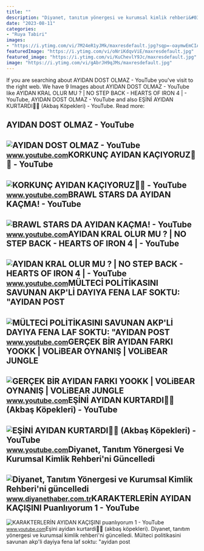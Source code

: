 ```yaml
---
title: ""
description: "Diyanet, tanıtım yönergesi ve kurumsal kimlik rehberi&#039;ni güncelledi"
date: "2023-08-11"
categories:
- "Ruya Tabiri"
images:
- "https://i.ytimg.com/vi/7M24eR1yJMk/maxresdefault.jpg?sqp=-oaymwEmCIAKENAF8quKqQMa8AEB-AH-CYAC0AWKAgwIABABGHIgUCg5MA8=&amp;rs=AOn4CLBJh2p4yZdCo3HF7Rb7WRB2xpepeg"
featuredImage: "https://i.ytimg.com/vi/oNriKdqvViE/maxresdefault.jpg"
featured_image: "https://i.ytimg.com/vi/KuChevlY9Jc/maxresdefault.jpg"
image: "https://i.ytimg.com/vi/gAbrJH9qJMs/maxresdefault.jpg"
---
```


If you are searching about AYIDAN DOST OLMAZ - YouTube you've visit to the right web. We have 9 Images about AYIDAN DOST OLMAZ - YouTube like AYIDAN KRAL OLUR MU ? | NO STEP BACK - HEARTS OF IRON 4 | - YouTube, AYIDAN DOST OLMAZ - YouTube and also EŞİNİ AYIDAN KURTARDI💪🏻 (Akbaş Köpekleri) - YouTube. Read more:

AYIDAN DOST OLMAZ - YouTube
---------------------------

 ![AYIDAN DOST OLMAZ - YouTube](https://i.ytimg.com/vi/gAbrJH9qJMs/maxresdefault.jpg) <small>www.youtube.com</small>KORKUNÇ AYIDAN KAÇIYORUZ🐻😨 - YouTube
------------------------------------

 ![KORKUNÇ AYIDAN KAÇIYORUZ🐻😨 - YouTube](https://i.ytimg.com/vi/KuChevlY9Jc/maxresdefault.jpg) <small>www.youtube.com</small>BRAWL STARS DA AYIDAN KAÇMA! - YouTube
--------------------------------------

 ![BRAWL STARS DA AYIDAN KAÇMA! - YouTube](https://i.ytimg.com/vi/7M24eR1yJMk/maxresdefault.jpg?sqp=-oaymwEmCIAKENAF8quKqQMa8AEB-AH-CYAC0AWKAgwIABABGHIgUCg5MA8=&rs=AOn4CLBJh2p4yZdCo3HF7Rb7WRB2xpepeg) <small>www.youtube.com</small>AYIDAN KRAL OLUR MU ? | NO STEP BACK - HEARTS OF IRON 4 | - YouTube
-------------------------------------------------------------------

 ![AYIDAN KRAL OLUR MU ? | NO STEP BACK - HEARTS OF IRON 4 | - YouTube](https://i.ytimg.com/vi/i5HwDug2oy0/maxresdefault.jpg) <small>www.youtube.com</small>MÜLTECİ POLİTİKASINI SAVUNAN AKP'Lİ DAYIYA FENA LAF SOKTU: "AYIDAN POST
-----------------------------------------------------------------------

 ![MÜLTECİ POLİTİKASINI SAVUNAN AKP'Lİ DAYIYA FENA LAF SOKTU: "AYIDAN POST](https://i.ytimg.com/vi/oNriKdqvViE/maxresdefault.jpg) <small>www.youtube.com</small>GERÇEK BİR AYIDAN FARKI YOOKK | VOLiBEAR OYNANIŞ | VOLiBEAR JUNGLE
------------------------------------------------------------------

 ![GERÇEK BİR AYIDAN FARKI YOOKK | VOLiBEAR OYNANIŞ | VOLiBEAR JUNGLE](https://i.ytimg.com/vi/p79s1jeKuuI/maxresdefault.jpg) <small>www.youtube.com</small>EŞİNİ AYIDAN KURTARDI💪🏻 (Akbaş Köpekleri) - YouTube
---------------------------------------------------

 ![EŞİNİ AYIDAN KURTARDI💪🏻 (Akbaş Köpekleri) - YouTube](https://i.ytimg.com/vi/fDNQnxbbGV4/maxresdefault.jpg) <small>www.youtube.com</small>Diyanet, Tanıtım Yönergesi Ve Kurumsal Kimlik Rehberi'ni Güncelledi
-------------------------------------------------------------------

 ![Diyanet, Tanıtım Yönergesi ve Kurumsal Kimlik Rehberi'ni güncelledi](https://www.diyanethaber.com.tr/images/upload/Diyanet-Logo-Png.png) <small>www.diyanethaber.com.tr</small>KARAKTERLERİN AYIDAN KAÇIŞINI Puanlıyorum 1 - YouTube
-----------------------------------------------------

 ![KARAKTERLERİN AYIDAN KAÇIŞINI puanlıyorum 1 - YouTube](https://i.ytimg.com/vi/9lhdj1AjKyg/maxresdefault.jpg) <small>www.youtube.com</small>Eşi̇ni̇ ayidan kurtardi💪🏻 (akbaş köpekleri). Diyanet, tanıtım yönergesi ve kurumsal kimlik rehberi'ni güncelledi. Mülteci̇ poli̇ti̇kasini savunan akp'li̇ dayiya fena laf soktu: "ayidan post
